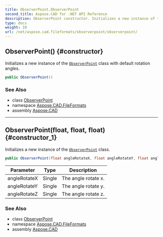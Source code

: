 ```yaml
---
title: ObserverPoint.ObserverPoint
second_title: Aspose.CAD for .NET API Reference
description: ObserverPoint constructor. Initializes a new instance of the ObserverPoint class with default rotation angles
type: docs
weight: 10
url: /net/aspose.cad.fileformats/observerpoint/observerpoint/
---
```

## ObserverPoint() {#constructor}

Initializes a new instance of the [`ObserverPoint`](../) class with default rotation angles.

```csharp
public ObserverPoint()
```

### See Also

* class [ObserverPoint](../)
* namespace [Aspose.CAD.FileFormats](../../../aspose.cad.fileformats/)
* assembly [Aspose.CAD](../../../)

---

## ObserverPoint(float, float, float) {#constructor_1}

Initializes a new instance of the [`ObserverPoint`](../) class.

```csharp
public ObserverPoint(float angleRotateX, float angleRotateY, float angleRotateZ)
```

| Parameter | Type | Description |
| --- | --- | --- |
| angleRotateX | Single | The angle rotate x. |
| angleRotateY | Single | The angle rotate y. |
| angleRotateZ | Single | The angle rotate z. |

### See Also

* class [ObserverPoint](../)
* namespace [Aspose.CAD.FileFormats](../../../aspose.cad.fileformats/)
* assembly [Aspose.CAD](../../../)



